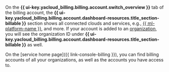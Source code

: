 On the **{{ ui-key.yacloud_billing.billing.account.switch_overview }}** tab of the billing account, the **{{ ui-key.yacloud_billing.billing.account.dashboard-resources.title_section-billable }}** section shows all connected clouds and services, e.g., [{{ ml-platform-name }}](../../datasphere/), and more. If your account is added to an [organization](../concepts/organization.md), you will see the organization ID under **{{ ui-key.yacloud_billing.billing.account.dashboard-resources.title_section-billable }}** as well.

On the [service home page]({{ link-console-billing }}), you can find billing accounts of all your organizations, as well as the accounts you have access to.
